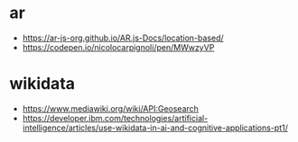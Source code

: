 # ar

- https://ar-js-org.github.io/AR.js-Docs/location-based/
- https://codepen.io/nicolocarpignoli/pen/MWwzyVP

# wikidata
- https://www.mediawiki.org/wiki/API:Geosearch
- https://developer.ibm.com/technologies/artificial-intelligence/articles/use-wikidata-in-ai-and-cognitive-applications-pt1/
